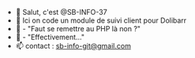 - 👋 Salut, c'est @SB-INFO-37
- 👀 Ici on code un module de suivi client pour Dolibarr
- 🌱 - "Faut se remettre au PHP là non ?"
- 💞️ - "Effectivement..."
- 📫 contact : sb-info-git@gmail.com 

<!---
SB-INFO-37/SB-INFO-37 is a ✨ special ✨ repository because its `README.md` (this file) appears on your GitHub profile.
You can click the Preview link to take a look at your changes.
--->
